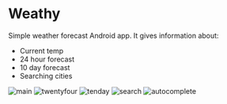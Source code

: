 # Weathy

Simple weather forecast Android app. It gives information about:
- Current temp
- 24 hour forecast
- 10 day forecast
- Searching cities

![main](https://cloud.githubusercontent.com/assets/22468220/19759988/0bc470a8-9c38-11e6-8de5-a7da04341152.png)
![twentyfour](https://cloud.githubusercontent.com/assets/22468220/19760016/2e821f46-9c38-11e6-9465-a7ad949a1a0e.png)
![tenday](https://cloud.githubusercontent.com/assets/22468220/19760011/2b345f20-9c38-11e6-9cb3-5add42d31fe9.png)
![search](https://cloud.githubusercontent.com/assets/22468220/19760002/25cace66-9c38-11e6-8d82-681bdd00641c.png)
![autocomplete](https://cloud.githubusercontent.com/assets/22468220/19760015/2e67e748-9c38-11e6-97ed-fb2a5a498c62.png)


